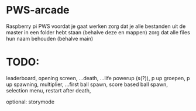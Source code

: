 # PWS-arcade
Raspberry pi PWS 
voordat je gaat werken zorg dat je alle bestanden uit de master in een folder hebt staan (behalve deze en mappen)
zorg dat alle files hun naam behouden (behalve main)

# TODO:
leaderboard,
opening screen,
...death,
...life powerup (s(?)),
p up groepen,
p up spawning,
multiplier,
...first ball spawn,
score based ball spawn,
selection menu,
restart after death,

optional:
storymode
